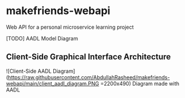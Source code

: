 # makefriends-webapi
Web API for a personal microservice learning project

[TODO] AADL Model Diagram

## Client-Side Graphical Interface Architecture

![Client-Side AADL Diagram](https://raw.githubusercontent.com/AbdullahRasheed/makefriends-webapi/main/client_aadl_diagram.PNG =2200x490)
Diagram made with AADL